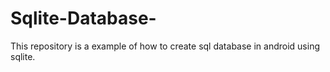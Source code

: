 # Sqlite-Database-
This repository is a example of how to create sql database in android using sqlite.
